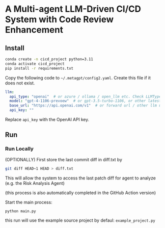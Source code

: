 # A Multi-agent LLM-Driven CI/CD System with Code Review Enhancement
## Install

```bash
conda create -n cicd_project python=3.11
conda activate cicd_project
pip install -r requirements.txt
```

Copy the following code to `~/.metagpt/config2.yaml`. Create this file if it does not exist.
```yaml
llm:
  api_type: "openai"  # or azure / ollama / open_llm etc. Check LLMType for more options
  model: "gpt-4-1106-prevoew"  # or gpt-3.5-turbo-1106, or other latest versions
  base_url: "https://api.openai.com/v1"  # or forward url / other llm url
  api_key: ""
```

Replace `api_key` with the OpenAI API key.

## Run

### Run Locally

(OPTIONALLY) First store the last commit diff in diff.txt by

```bash
git diff HEAD~1 HEAD > diff.txt
```

This will allow the system to access the last patch diff for agent to analyze (e.g. the Risk Analysis Agent)

(this process is also automatically completed in the GitHub Action version)

Start the main process:

```bash
python main.py
```

this run will use the example source project by defaul: `example_project.py`

